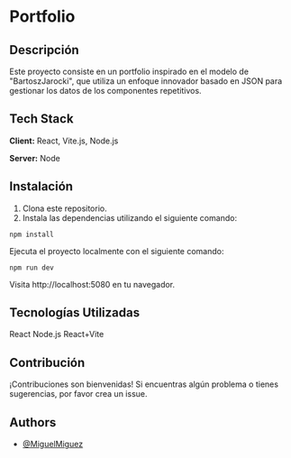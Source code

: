 # Portfolio

## Descripción

Este proyecto consiste en un portfolio inspirado en el modelo de "BartoszJarocki", que utiliza un enfoque innovador basado en JSON para gestionar los datos de los componentes repetitivos.

## Tech Stack

**Client:** React, Vite.js, Node.js

**Server:** Node


 ## Instalación

1. Clona este repositorio.
2. Instala las dependencias utilizando el siguiente comando:

```
npm install
```

Ejecuta el proyecto localmente con el siguiente comando:

```
npm run dev
```

Visita http://localhost:5080 en tu navegador.

## Tecnologías Utilizadas

React
Node.js
React+Vite

## Contribución

¡Contribuciones son bienvenidas! Si encuentras algún problema o tienes sugerencias, por favor crea un issue.

## Authors

- [@MiguelMiguez](https://www.github.com/MiguelMiguez)








